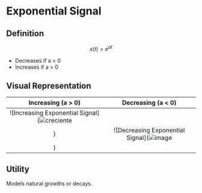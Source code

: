 # Exponential Signal

## Definition

$$x(t) = e^{at}$$
- Decreases if a < 0
- Increases if a > 0

## Visual Representation

| Increasing (a > 0) | Decreasing (a < 0) |
|:------------------:|:------------------:|
| ![Increasing Exponential Signal](![creciente](https://github.com/user-attachments/assets/2c6a964f-01a7-4b62-a195-d2f9bbba8653)
) | ![Decreasing Exponential Signal](![image](https://github.com/user-attachments/assets/3f811f30-3982-41db-aeeb-21b72da5ad93)
) |

## Utility

Models natural growths or decays.
